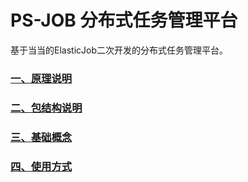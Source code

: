 # PS-JOB 分布式任务管理平台
基于当当的ElasticJob二次开发的分布式任务管理平台。
### [一、原理说明](about/html/summary.md)
### [二、包结构说明](about/html/structure.md)
### [三、基础概念](about/html/notion.md)
### [四、使用方式](about/html/guide.md)


